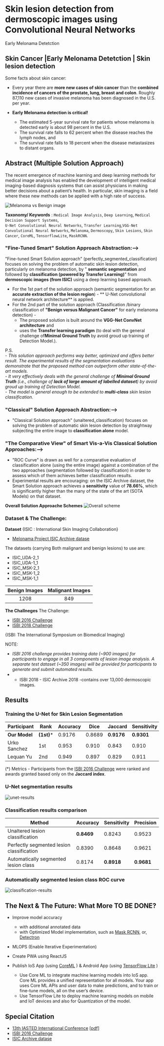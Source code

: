 # Skin lesion detection from dermoscopic images using Convolutional Neural Networks
Early Melonama Detetction

## Skin Cancer |Early Melonama Detetction | Skin lesion detection 

Some facts about skin cancer:
 - Every year there are **more new cases of skin cancer** than the **combined incidence of cancers of the prostate, lung, breast and colon**. Roughly 87,110 new cases of invasive melanoma has been diagnosed in the U.S. per year.
 
 - **Early Melonama detection is critical!**  
	- The estimated 5-year survival rate for patients whose melanoma is detected early is about 98 percent in the U.S. 
	- The survival rate falls to 62 percent when the disease reaches the lymph nodes, and 
	- The survival rate falls to 18 percent when the disease metastasizes to distant organs.


## Abstract (Multiple Solution Approach)

The recent emergence of machine learning and deep learning methods for medical image analysis has enabled the development 
of intelligent medical imaging-based diagnosis systems that can assist physicians in making better decisions about a 
patient’s health. In particular, skin imaging is a field where these new methods can be applied with a high rate of success.

![Melanoma vs Benign image](./images/work/dataset.jpg)

**Taxonomy/ Keywords** : `Medical Image Analysis`, `Deep Learning`, `Medical Decision Support Systems`,  
`U-Net Convolutional Neural Networks`, `Transfer Learning`,`VGG-Net Convolutional Neural Networks`, `Melanoma`, `Dermoscopy`, `Skin Lesions`, `Skin Cancer`, `CoreML`, `TensorflowLite`, `MaskRCNN`.


### "Fine-Tuned Smart" Solution Approach Abstraction:-->
"Fine-tuned Smart Solution approach" (perfectly_segmented_classification) focuses on solving the problem of automatic skin lesion detection, particularly on melanoma detection, by "
**semantic segmentation** and followed by  **classification (powered by Transfer Learning)**" from **dermoscopic images (from ISIC)** using a deep learning based approach. 
 - For the 1st part of the solution approach (semantic segmentation for an **accurate extraction of the lesion region**) -
  ** U-Net convolutional neural network architecture** is applied. 
 - For the 2nd part of the solution approach (Classification /binary classification of **"Benign versus Malignant Cancer"** for early melanoma detection) - 
     - The proposed solution is built around the **VGG-Net ConvNet architecture** and 
	 - uses the **Transfer learning paradigm** (to deal with the general challenge of**Minimal Ground Truth** by avoid groud up training of Detection Model.).

P.S.  
	- *This solution approach performs way better, optimized and offers better result. The experimental results of the segmentation evaluations demonstrate that the proposed method can outperform other state-of-the-art models.   
	- It very effectively deals with the general challenge of **Minimal Ground Truth** (i.e., challenge of **lack of large amount of labelled dataset**) by avoid groud up training of Detection Model.  
	- The model is general enough to be extended to **multi-class** skin lesion classification.*


### "Classical" Solution Approach Abstraction:-->
 - "Classical Solution approach" (unaltered_classification) focuses on solving the problem of automatic skin lesion detection by straightway subjecting the entire image to **classification alone** model.

### "The Comparative View" of Smart Vis-a-Vis Classical Solution Approaches:-->
 - "ROC Curve" is drawn as well for a comparative evaluation of classification alone (using the entire image) against a 
combination of the two approaches (segmentation followed by classification) in order to assess which of them achieves
 better classification results.
 - Experimental results are encouraging: on the ISIC Archive dataset, the Smart Solution approach achieves a **sensitivity** value of **78.66%**, which is significantly higher than the many of the state of the art (SOTA Models) on that dataset.
 
**Overall Solution Approache Schemes**
![Overall scheme](./images/work/scheme.png)

### Dataset & The Challenge:

**Dataset**
 {ISIC : International Skin Imaging Collaboration}
 - [Melonama Project ISIC Archive datase](https://isic-archive.com/)
 

The datasets (carrying Both malignant and benign lesions) to use are:
 - ISIC_UDA-2_1
 - ISIC_UDA-1_1
 - ISIC_MSK-2_1
 - ISIC_MSK-1_2
 - ISIC_MSK-1_1

| Benign Images| Malignant Images | 
| :--: |:--: |
|1208 | 849|

**The Challneges**
 The Challenge:
 - [ISBI 2016 Challenge](https://challenge.kitware.com/#challenge/560d7856cad3a57cfde481ba)
 - [ISBI 2018 Challenge](https://challenge.kitware.com/#phase/5abcb19a56357d0139260e53)

{ISBI: The International Symposium on Biomedical Imaging}

NOTE:
- *ISBI 2016 challenge provides training data (~900 images) for participants to engage in all 3 components of lesion image analysis. A separate test dataset (~350 images) will be provided for participants to generate and submit automated results.*
- * ISBI 2018 - ISIC Archive 2018 -contains over 13,000 dermoscopic images.

## Results

### Training the U-Net for Skin Lesion Segmentation

| Participant     | Rank  | Accuracy | Dice   | Jaccard    | Sensitivity | Specificity |
|-----------------|-------|----------|--------|------------|-------------|-------------|
| **Our Model**   | **(1st)*** | 0.9176   | 0.8689 | **0.9176** | **0.9301**  | 0.9544      |
| Urko Sanchez    | 1st   | 0.953    | 0.910  | 0.843      | 0.910       | 0.965       |
| Lequan Yu       | 2nd   | 0.949    | 0.897  | 0.829      | 0.911       | 0.957       |


(*) Metrics - 
Participants from the [ISBI 2016 Challenge](https://challenge.kitware.com/#challenge/560d7856cad3a57cfde481ba) were 
ranked and awards granted based only on the **Jaccard index**. 



### U-Net segmentation results

![unet-results](./images/work/segmentation-examples.jpg)

### Classification results comparison


| Method                                    | Accuracy   | Sensitivity | Precision  |
|-------------------------------------------|------------|-------------|------------|
| Unaltered lesion classification           | **0.8469** | 0.8243      | 0.9523     |
| Perfectly segmented lesion classification | 0.8390     | 0.8648      | 0.9621     |
| Automatically segmented lesion class    | 0.8174     | **0.8918**  | **0.9681** |

### Automatically segmented lesion class ROC curve
![classification-results](./images/work/roc.png)

## The Next & The Future: What More TO BE DONE?
- Improve model accuracy 
	- with additional annotated data
	- with Optimized Model implementation, such as [Mask RCNN](https://github.com/DeepHiveMind/gateway_to_DeepReinforcementLearning_DeepNN/tree/master/Object_Detection_%26_Segmentation/mrcnn), or, [Detectron](https://github.com/DeepHiveMind/Detectron)
- MLOPS (Enable Iterative Experimentation)
- Create PWA using ReactJS
- Publish IoS App (using [CoreML](https://developer.apple.com/documentation/coreml) ) & Android App (using [TensorFlow Lite](https://www.tensorflow.org/lite) )   
	
	- Use Core ML to integrate machine learning models into IoS app. Core ML provides a unified representation for all models. Your app uses Core ML APIs and user data to make predictions, and to train or fine-tune models, all on the user’s device.
	- Use TensorFlow Lite to deploy machine learning models on mobile and IoT devices and also for Quantization of the model.
	


## Special Citation 
- [13th IASTED International Conference](https://www.iasted.org/conferences/pastinfo-852.html)
[[pdf]](https://ieeexplore.ieee.org/document/7893267)
- [ISBI 2016 Challenge](https://challenge.kitware.com/#challenge/560d7856cad3a57cfde481ba)
- [ISIC Archive datase](https://isic-archive.com/) 


